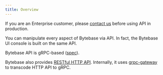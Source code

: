 ```yaml
---
title: Overview
---
```


<TutorialBlock url="/docs/tutorials/api-issue" title="Deploy Schema Migration with Bytebase API" />

<HintBlock type="info">

If you are an Enterprise customer, please [contact us](http://localhost:3001/docs/faq/#how-to-reach-us) before using API in production.

</HintBlock>

You can manipulate every aspect of Bytebase via API. In fact, the Bytebase UI console is built on the
same API.

Bytebase API is gRPC-based ([spec](https://github.com/bytebase/bytebase/tree/main/proto/gen/grpc-doc/v1)).

Bytebase also provides [RESTful HTTP API](https://api.bytebase.com). Internally, it uses [grpc-gateway](https://github.com/grpc-ecosystem/grpc-gateway) to transcode HTTP API to gRPC.
